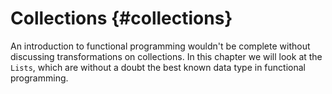 # Collections {#collections}

An introduction to functional programming wouldn't be complete
without discussing transformations on collections.
In this chapter we will look at the `Lists`,
which are without a doubt the best known data type in functional programming.
